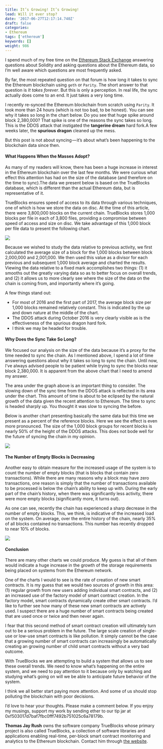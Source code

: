 ```yaml
---
title: It’s Growing! It’s Growing!
lead: Will it ever stop?
date: '2017-06-27T12:17:14.740Z'
draft: false
categories:
- Ethereum
tags: ['ethereum']
keywords: []
weight: 986
---
```


I spend much of my free time on the [Ethereum Stack Exchange](https://ethereum.stackexchange.com/) answering questions about Solidity and asking questions about the Ethereum data, so I’m well aware which questions are most frequently asked.

By far, the most repeated question on that forum is how long it takes to sync the Ethereum blockchain using `geth` or `Parity`. The short answer to that question is _It takes forever_. But this is only a perception. In real life, the sync actually does come to an end. It just takes a very long time.

I recently re-synced the Ethereum blockchain from scratch using `Parity`. It took more than 24 hours (which is not too bad, to be honest). You can see why it takes so long in the chart below. Do you see that huge spike around block 2,380,000? That spike is one of the reasons the sync takes so long. This is the DDOS attack that instigated the **tangerine dream** hard fork.A few weeks later, the **spurious dragon** cleaned up the mess.

But this post is not about syncing — it’s about what’s been happening to the blockchain data since then.

#### What Happens When the Masses Adopt?

As many of my readers will know, there has been a huge increase in interest in the Ethereum blockchain over the last few months. We were curious what effect this attention has had on the size of the database (and therefore on the time to sync).The data we present below is based on the TrueBlocks database, which is different than the actual Ethereum data, but is representative of it.

TrueBlocks ensures speed of access to its data through various techniques, one of which is how we store the data on disc. At the time of this article, there were 3,800,000 blocks on the current chain. TrueBlocks stores 1,000 blocks per file in each of 3,800 files, providing a compromise between speed of access and size on disc. We take advantage of this 1,000 block per file data to present the following chart.

![](/blog/img/014-Its-Growing-Its-Growing-001.png)

Because we wished to study the data relative to previous activity, we first calculated the average size of a block for the 1,000 blocks between block 2,000,000 and 2,001,000. We then used this value as a divisor for each previous and subsequent 1,000 block average and charted the results. Viewing the data relative to a fixed mark accomplishes two things: (1) it smooths out the greatly varying data so as to better focus on overall trends, and (2) it allows us to more clearly see where the size of the data on the chain is coming from, and importantly where it’s going.

A few things stand out:

* For most of 2016 and the first part of 2017, the average block size per 1,000 blocks remained relatively constant. This is indicated by the up and down nature at the middle of the chart.
* The DDOS attack during October 2016 is very clearly visible as is the effectiveness of the spurious dragon hard fork.
* I think we may be headed for trouble.

#### Why Does the Sync Take So Long?

We focused our analysis on the size of the data because it’s a proxy for the time needed to sync the chain. As I mentioned above, I spend a lot of time answering questions about why it takes so long to sync the chain. Until now, I’ve always advised people to be patient while trying to sync the blocks near block 2,380,000. It is apparent from the above chart that I need to amend my answer.

The area under the graph above is an important thing to consider. The slowing down of the sync time from the DDOS attack is reflected in its area under the chart. This amount of time is about to be eclipsed by the natural growth of the data given the recent attention to Ethereum. The time to sync is headed sharply up. You thought it was slow to syncing the before.

Below is another chart presenting basically the same data but this time we present as a percent of the reference blocks. Here we see the effect is even more pronounced. The size of the 1,000 block groups for recent blocks is nearly 50% of the height of the DDOS attacks. This does not bode well for the future of syncing the chain in my opinion.

![](/blog/img/014-Its-Growing-Its-Growing-002.png)

#### The Number of Empty Blocks is Decreasing

Another easy to obtain measure for the increased usage of the system is to count the number of empty blocks (that is blocks that contain zero transactions). While there are many reasons why a block may have zero transactions, one reason is simply that the number of transactions available to be processed is below the chain’s ability to keep up with. During the early part of the chain’s history, when there was significantly less activity, there were more empty blocks (significantly more, it turns out).

As one can see, recently the chain has experienced a sharp decrease in the number of empty blocks. This, we think, is indicative of the increased load on the system. On average, over the entire history of the chain, nearly 35% of all blocks contained no transactions. This number has recently dropped to near 10% of blocks.

![](/blog/img/014-Its-Growing-Its-Growing-003.png)

#### Conclusion

There are many other charts we could produce. My guess is that all of them would indicate a huge increase in the growth of the storage requirements being placed on systems from the Ethereum network.

One of the charts I would to see is the rate of creation of new smart contracts. It is my guess that we would two sources of growth in this area: (1) regular growth from new users adding individual smart contracts, and (2) an increased use of the factory model of smart contract creation. In the factory model, smart contracts dynamically create other smart contracts. I’d like to further see how many of these new smart contracts are actively used. I suspect there are a huge number of smart contracts being created that are used once or twice and then never again.

I fear that this second method of smart contract creation will ultimately turn out to be a serious problem in the future. The large scale creation of single-use or low-use smart contracts is like pollution. It simply cannot be the case that a growing number of smart contracts can increasingly be automatically creating an growing number of child smart contracts without a very bad outcome.

With TrueBlocks we are attempting to build a system that allows us to see these overall trends. We need to know what’s happening on the entire system, and we need to pay attention to it because only by watching and studying what’s going on will we be able to anticipate future behavior of the system.

I think we all better start paying more attention. And some of us should stop polluting the blockchain with poor decisions.

I’d love to hear your thoughts. Please make a comment below. If you enjoy my musings, support my work by sending ether to our tip jar at 0xf503017d7baf7fbc0fff7492b751025c6a78179b.

**Thomas Jay Rush** owns the software company TrueBlocks whose primary project is also called TrueBlocks, a collection of software libraries and applications enabling real-time, per-block smart contract monitoring and analytics to the Ethereum blockchain. Contact him through [the website](http://trueblocks.io).

